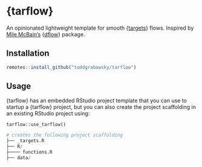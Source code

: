 {tarflow}
================

An opinionated lightweight template for smooth
{[targets](https://github.com/wlandau/targets)} flows. Inspired by [Mile
McBain’s](https://github.com/MilesMcBain)
{[dflow](https://github.com/MilesMcBain/dflow)} package.

## Installation

``` r
remotes::install_github("toddgrabowsky/tarflow")
```

## Usage

{tarflow} has an embedded RStudio project template that you can use to
startup a {tarflow} project, but you can also create the project
scaffolding in an existing RStudio project using:

`tarflow::use_tarflow()`

``` r
# creates the following project scaffolding
├── _targets.R
├── R/
├──── functions.R
├── data/
```
